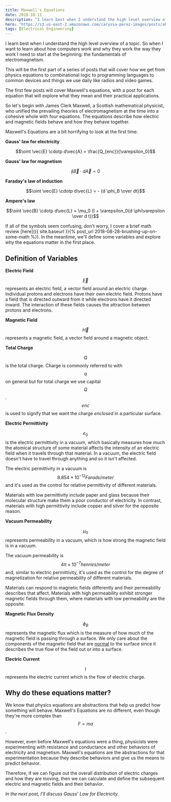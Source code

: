```yaml
---
title: Maxwell's Equations
date: 2018-10-11
description: "I learn best when I understand the high level overview of a topic. So when I want to learn about how computers work and why they work the way they work I need to start at the beginning: the fundamentals of electromagnetism."
hero: "https://s3.us-east-2.amazonaws.com/caryssa-perez-images/posts/abstract-ball-shaped-bright.jpg"
tags: [Electrical Engineering]
---
```


I learn best when I understand the high level overview of a topic. So when I want to learn about how computers work and why they work the way they work I need to start at the beginning: the fundamentals of electromagnetism.

This will be the first part of a series of posts that will cover how we get from physics equations to combinational logic to programming languages to common devices and things we use daily like radios and video games.

The first few posts will cover Maxwell's equations, with a post for each equation that will explore what they mean and their practical applications.

So let's begin with James Clerk Maxwell, a Scottish mathematical physicist, who unified the prevailing theories of electromagnetism at the time into a cohesive whole with four equations. The equations describe how electric and magnetic fields behave and how they behave together.

Maxwell's Equations are a bit horrifying to look at the first time:

**Gauss' law for electricity**

$$\oint \vec{E} \cdotp d\vec{A} = \frac{Q_{enc}}{\varepsilon_0}$$

**Gauss' law for magnetism**

$$\oint \vec{B} \cdotp d\vec{A} = 0$$

**Faraday's law of induction**

$$\oint \vec{E} \cdotp d\vec{L} = - {d \phi_B \over dt}$$

**Ampere's law**

$$\oint \vec{B} \cdotp d\vec{L} = \mu_0 (I + \varepsilon_0{d \phi\varepsilon \over d t})$$

If all of the symbols seem confusing, don't worry, I cover a brief math review [here]({{ site.baseurl }}{% post_url 2018-08-28-brushing-up-on-some-math %}). In the meantime, we'll define some variables and explore why the equations matter in the first place.

## Definition of Variables

**Electric Field**

$$\vec{E}$$ represents an electric field, a vector field around an electric charge. Individual protons and electrons have their own electric field. Protons have a field that is directed outward from it while electrons have it directed inward. The interaction of these fields causes the attraction between protons and electrons.

**Magnetic Field**

$$\vec{H}$$ represents a magnetic field, a vector field around a magnetic object.

**Total Charge**

$$Q$$ is the total charge. Charge is commonly referred to with $$q$$ on general but for total charge we use capital $$Q$$. $$enc$$ is used to signify that we want the charge _enclosed_ in a particular surface.

**Electric Permittivity**

$$\varepsilon_0$$ is the electric permittivity in a vacuum, which basically measures how much the atomical structure of some material affects the intensity of an electric field when it travels through that material. In a vacuum, the electric field doesn't have to travel through anything and so it isn't affected.

The electric permittivity in a vacuum is $$8.854 * 10^{-12} Farads/meter$$ and it's used as the control for relative permittivity of different materials.

Materials with low permittivity include paper and glass because their molecular structure make them a poor conductor of electricity. In contrast, materials with high permittivity include copper and silver for the opposite reason.

**Vacuum Permeability**

$$\mu_0$$ represents permeability in a vacuum, which is how strong the magnetic field is in a vacuum.

The vacuum permeability is $$4π×10^{-7} henries/meter$$ and, similar to electric permittivity, it's used as the control for the degree of magnetization for relative permeability of different materials.

Materials can respond to magnetic fields differently and their permeability describes that affect. Materials with high permeability exhibit stronger magnetic fields through them, where materials with low permeability are the opposite.

**Magnetic Flux Density**

$$\phi_B$$ represents the magnetic flux which is the measure of how much of the magnetic field is passing through a surface. We only care about the components of the magnetic field that are [normal](<https://en.wikipedia.org/wiki/Normal*(geometry)>) to the surface since it describes the true flow of the field out or into a surface.

**Electric Current**

$$I$$ represents the electric current which is the flow of electric charge.

## Why do these equations matter?

We know that physics equations are abstractions that help us predict how something will behave. Maxwell's Equations are no different, even though they're more complex than $$F= ma$$.

However, even before Maxwell's equations were a thing, physicists were experimenting with resistance and conductance and other behaviors of electricity and magnetism. Maxwell's equations are the abstractions for that experimentation because they describe behaviors and give us the means to predict behavior.

Therefore, if we can figure out the overall distribution of electric charges and how they are moving, then we can calculate and define the subsequent electric and magnetic fields and their behavior.

_In the next post, I'll discuss Gauss' Law for Electricity._
